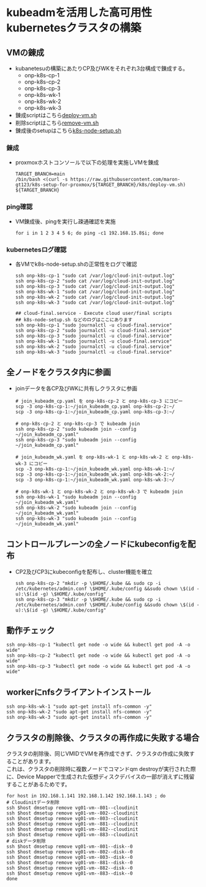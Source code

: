 # kubeadmを活用した高可用性kubernetesクラスタの構築

## VMの錬成<br>
* kubanetesuの構築にあたりCP及びWKをそれぞれ3台構成で錬成する。
  * onp-k8s-cp-1
  * onp-k8s-cp-2
  * onp-k8s-cp-3
  * onp-k8s-wk-1
  * onp-k8s-wk-2
  * onp-k8s-wk-3
* 錬成scriptはこちら[deploy-vm.sh](https://github.com/maron-gt123/k8s-setup-for-proxmox/blob/main/k8s/deploy-vm.sh)
* 削除scriptはこちら[remove-vm.sh](https://github.com/maron-gt123/k8s-setup-for-proxmox/blob/main/k8s/remove-vm.sh)
* 錬成後のsetupはこちら[k8s-node-setup.sh](https://github.com/maron-gt123/k8s-setup-for-proxmox/blob/main/k8s/k8s-node-setup.sh)

### 錬成
* proxmoxホストコンソールで以下の処理を実施しVMを錬成<br>

      TARGET_BRANCH=main
      /bin/bash <(curl -s https://raw.githubusercontent.com/maron-gt123/k8s-setup-for-proxmox/${TARGET_BRANCH}/k8s/deploy-vm.sh) ${TARGET_BRANCH}

### ping確認
* VM錬成後、pingを実行し疎通確認を実施<br>

      for i in 1 2 3 4 5 6; do ping -c1 192.168.15.8$i; done


### kubernetesログ確認<br>
* 各VMでk8s-node-setup.shの正常性をログで確認

      ssh onp-k8s-cp-1 "sudo cat /var/log/cloud-init-output.log"
      ssh onp-k8s-cp-2 "sudo cat /var/log/cloud-init-output.log"
      ssh onp-k8s-cp-3 "sudo cat /var/log/cloud-init-output.log"
      ssh onp-k8s-wk-1 "sudo cat /var/log/cloud-init-output.log"
      ssh onp-k8s-wk-2 "sudo cat /var/log/cloud-init-output.log"
      ssh onp-k8s-wk-3 "sudo cat /var/log/cloud-init-output.log"
     
      ## cloud-final.service - Execute cloud user/final scripts
      ## k8s-node-setup.sh などのログはここにあります
      ssh onp-k8s-cp-1 "sudo journalctl -u cloud-final.service"
      ssh onp-k8s-cp-2 "sudo journalctl -u cloud-final.service"
      ssh onp-k8s-cp-3 "sudo journalctl -u cloud-final.service"
      ssh onp-k8s-wk-1 "sudo journalctl -u cloud-final.service"
      ssh onp-k8s-wk-2 "sudo journalctl -u cloud-final.service"
      ssh onp-k8s-wk-3 "sudo journalctl -u cloud-final.service"

## 全ノードをクラスタ内に参画<br>
* joinデータを各CP及びWKに共有しクラスタに参画<br>

      # join_kubeadm_cp.yaml を onp-k8s-cp-2 と onp-k8s-cp-3 にコピー
      scp -3 onp-k8s-cp-1:~/join_kubeadm_cp.yaml onp-k8s-cp-2:~/
      scp -3 onp-k8s-cp-1:~/join_kubeadm_cp.yaml onp-k8s-cp-3:~/
      
      # onp-k8s-cp-2 と onp-k8s-cp-3 で kubeadm join
      ssh onp-k8s-cp-2 "sudo kubeadm join --config ~/join_kubeadm_cp.yaml"
      ssh onp-k8s-cp-3 "sudo kubeadm join --config ~/join_kubeadm_cp.yaml"
      
      # join_kubeadm_wk.yaml を onp-k8s-wk-1 と onp-k8s-wk-2 と onp-k8s-wk-3 にコピー
      scp -3 onp-k8s-cp-1:~/join_kubeadm_wk.yaml onp-k8s-wk-1:~/
      scp -3 onp-k8s-cp-1:~/join_kubeadm_wk.yaml onp-k8s-wk-2:~/
      scp -3 onp-k8s-cp-1:~/join_kubeadm_wk.yaml onp-k8s-wk-3:~/
     
      # onp-k8s-wk-1 と onp-k8s-wk-2 と onp-k8s-wk-3 で kubeadm join
      ssh onp-k8s-wk-1 "sudo kubeadm join --config ~/join_kubeadm_wk.yaml"
      ssh onp-k8s-wk-2 "sudo kubeadm join --config ~/join_kubeadm_wk.yaml"
      ssh onp-k8s-wk-3 "sudo kubeadm join --config ~/join_kubeadm_wk.yaml"

## コントロールプレーンの全ノードにkubeconfigを配布
* CP2及びCP3にkubeconfigを配布し、cluster機能を確立<br>

      ssh onp-k8s-cp-2 "mkdir -p \$HOME/.kube && sudo cp -i /etc/kubernetes/admin.conf \$HOME/.kube/config &&sudo chown \$(id -u):\$(id -g) \$HOME/.kube/config"
      ssh onp-k8s-cp-3 "mkdir -p \$HOME/.kube && sudo cp -i /etc/kubernetes/admin.conf \$HOME/.kube/config &&sudo chown \$(id -u):\$(id -g) \$HOME/.kube/config"

## 動作チェック
    ssh onp-k8s-cp-1 "kubectl get node -o wide && kubectl get pod -A -o wide"
    ssh onp-k8s-cp-2 "kubectl get node -o wide && kubectl get pod -A -o wide"
    ssh onp-k8s-cp-3 "kubectl get node -o wide && kubectl get pod -A -o wide"
     
## workerにnfsクライアントインストール
    ssh onp-k8s-wk-1 "sudo apt-get install nfs-common -y"
    ssh onp-k8s-wk-2 "sudo apt-get install nfs-common -y"
    ssh onp-k8s-wk-3 "sudo apt-get install nfs-common -y"


## クラスタの削除後、クラスタの再作成に失敗する場合<br>
クラスタの削除後、同じVMIDでVMを再作成できず、クラスタの作成に失敗することがあります。<br>
これは、クラスタの削除時に複数ノードでコマンドqm destroyが実行された際に、Device Mapperで生成された仮想ディスクデバイスの一部が消えずに残留することがあるためです。<br>

    
    for host in 192.168.1.141 192.168.1.142 192.168.1.143 ; do
    # Cloudinitデータ削除
    ssh $host dmsetup remove vg01-vm--801--cloudinit
    ssh $host dmsetup remove vg01-vm--802--cloudinit
    ssh $host dmsetup remove vg01-vm--803--cloudinit
    ssh $host dmsetup remove vg01-vm--881--cloudinit
    ssh $host dmsetup remove vg01-vm--882--cloudinit
    ssh $host dmsetup remove vg01-vm--883--cloudinit
    # diskデータ削除
    ssh $host dmsetup remove vg01-vm--801--disk--0
    ssh $host dmsetup remove vg01-vm--802--disk--0
    ssh $host dmsetup remove vg01-vm--803--disk--0
    ssh $host dmsetup remove vg01-vm--881--disk--0
    ssh $host dmsetup remove vg01-vm--882--disk--0
    ssh $host dmsetup remove vg01-vm--883--disk--0
    done
    
